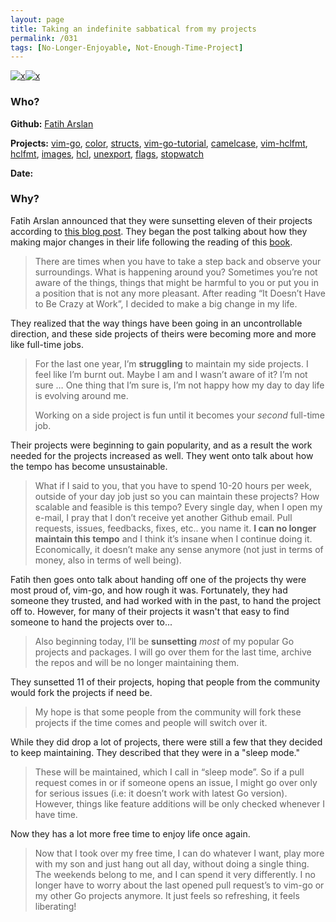 ```yaml
---
layout: page
title: Taking an indefinite sabbatical from my projects
permalink: /031
tags: [No-Longer-Enjoyable, Not-Enough-Time-Project]
---
```


[![x](https://img.shields.io/badge/-No%20Longer%20Enjoyable-ff033e)](/codebook.html#no-longer-enjoyable)[![x](https://img.shields.io/badge/-Not%20Enough%20Time%20(Internal)-darkblue)](/codebook.html#not-enough-time-1)

### Who?

**Github:** [Fatih Arslan](https://github.com/fatih)

**Projects:** [vim-go](https://github.com/fatih/vim-go), [color](https://github.com/fatih/color), [structs](https://github.com/fatih/structs), [vim-go-tutorial](https://github.com/fatih/vim-go-tutorial), [camelcase](https://github.com/fatih/camelcase), [vim-hclfmt](https://github.com/fatih/vim-hclfmt), [hclfmt](https://github.com/fatih/hclfmt), [images](https://github.com/fatih/images), [hcl](https://github.com/fatih/hcl), [unexport](https://github.com/fatih/unexport), [flags](https://github.com/fatih/flags), [stopwatch](https://github.com/fatih/stopwatch)

**Date:** 

### Why?

Fatih Arslan announced that they were sunsetting eleven of their projects according to [this blog post](https://arslan.io/2018/10/09/taking-an-indefinite-sabbatical-from-my-projects/). They began the post talking about how they making major changes in their life following the reading of this [book](https://basecamp.com/books/calm). 

> There are times when you have to take a step back and observe your surroundings. What is happening around you? Sometimes you’re not aware of the things, things that might be harmful to you or put you in a position that is not any more pleasant. After reading “It Doesn’t Have to Be Crazy at Work”, I decided to make a big change in my life.

They realized that the way things have been going in an uncontrollable direction, and these side projects of theirs were becoming more and more like full-time jobs. 

> For the last one year, I’m **struggling** to maintain my  side projects. I feel like I’m burnt out. Maybe I am and I wasn’t aware  of it? I’m not sure … One thing that I’m sure is, I’m not happy how my  day to day life is evolving around me.
>
> Working on a side project is fun until it becomes your *second* full-time job.

Their projects were beginning to gain popularity, and as a result the work needed for the projects increased as well. They went onto talk about how the tempo has become unsustainable. 

> What if I said to you, that you have to spend 10-20 hours per week,  outside of your day job just so you can maintain these projects? How  scalable and feasible is this tempo? Every single day, when I open my  e-mail, I pray that I don’t receive yet another Github email. Pull  requests, issues, feedbacks, fixes, etc.. you name it. **I can no longer maintain this tempo** and I think it’s insane when I continue doing it. Economically, it  doesn’t make any sense anymore (not just in terms of money, also in  terms of well being).

Fatih then goes onto talk about handing off one of the projects thy were most proud of, vim-go, and how rough it was. Fortunately, they had someone they trusted, and had worked with in the past, to hand the project off to. However, for many of their projects it wasn't that easy to find someone to hand the projects over to... 

> Also beginning today, I’ll be **sunsetting** *most*  of my popular Go projects and packages. I will go over them for the last time, archive the repos and will be no longer maintaining them. 

They sunsetted 11 of their projects, hoping that people from the community would fork the projects if need be. 

> My hope is that some people from the community will fork these projects if the time comes and people will switch over it.

While they did drop a lot of projects, there were still a few that they decided to keep maintaining. They described that they were in a "sleep mode."

>  These will be maintained, which I call in “sleep mode”. So if a pull  request comes in or if someone opens an issue, I might go over only for  serious issues (i.e: it doesn’t work with latest Go version). However,  things like feature additions will be only checked whenever I have time.

Now they has a lot more free time to enjoy life once again. 

> Now that I took over my free time, I can do whatever I want, play more  with my son and just hang out all day, without doing a single thing. The weekends belong to me, and I can spend it very differently. I no longer have to worry about the last opened pull request’s to vim-go or my  other Go projects anymore. It just feels so refreshing, it feels  liberating!

